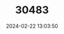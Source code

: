 ---
title: "30483"
category: "Myrsine oliveri"
draft: false
date: 2024-02-22 13:03:50
languages:
  Maori: ["Mapou Manawatawhi"]
  English: ["Three Kings myrsine"]
---